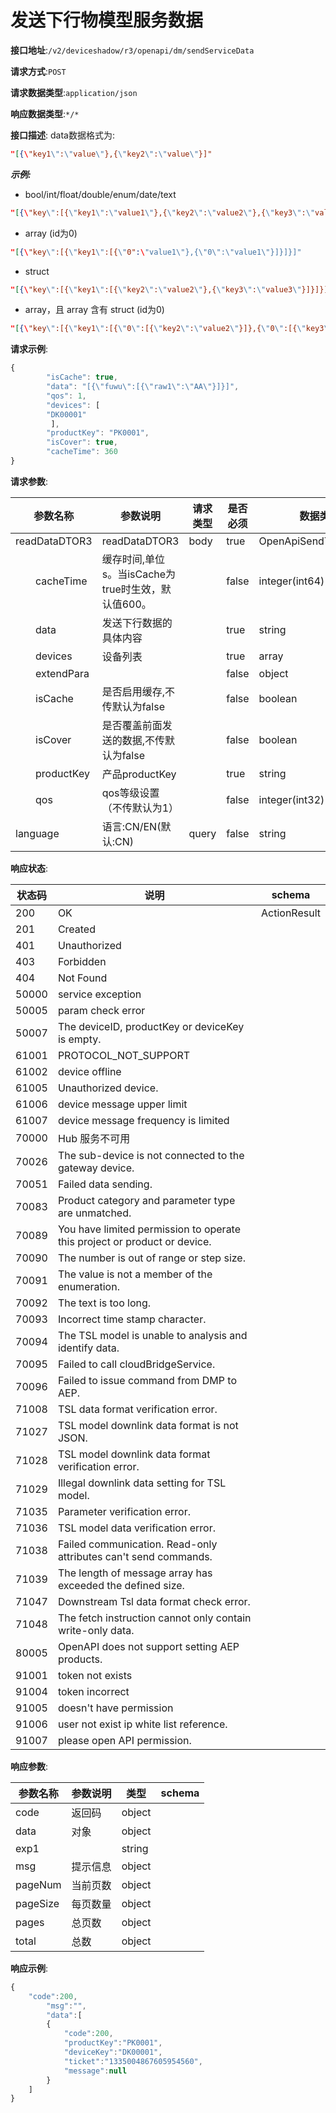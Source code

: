 # 发送下行物模型服务数据


**接口地址**:`/v2/deviceshadow/r3/openapi/dm/sendServiceData`


**请求方式**:`POST`


**请求数据类型**:`application/json`


**响应数据类型**:`*/*`


**接口描述**:
data数据格式为:
```json
"[{\"key1\":\"value\"},{\"key2\":\"value\"}]"
```
***示例:***
- bool/int/float/double/enum/date/text
```json
"[{\"key\":[{\"key1\":\"value1\"},{\"key2\":\"value2\"},{\"key3\":\"value3\"}]}]"
```
- array (id为0)
```json
"[{\"key\":[{\"key1\":[{\"0":\"value1\"},{\"0\":\"value1\"}]}]}]"
```
- struct
```json
"[{\"key\":[{\"key1\":[{\"key2\":\"value2\"},{\"key3\":\"value3\"}]}]}]"
```
- array，且 array 含有 struct (id为0)
```json
"[{\"key\":[{\"key1\":[{\"0\":[{\"key2\":\"value2\"}]},{\"0\":[{\"key3\":\"value3\"}]}]}]}]"
```



**请求示例**:


```javascript
{
        "isCache": true,
        "data": "[{\"fuwu\":[{\"raw1\":\"AA\"}]}]",
        "qos": 1,
        "devices": [
        "DK00001"
         ],
        "productKey": "PK0001",
        "isCover": true,
        "cacheTime": 360
}
```


**请求参数**:


| 参数名称               | 参数说明                                           | 请求类型 | 是否必须 | 数据类型              | schema                |
| ---------------------- | -------------------------------------------------- | -------- | -------- | --------------------- | --------------------- |
| readDataDTOR3          | readDataDTOR3                                      | body     | true     | OpenApiSendTslDataDTO | OpenApiSendTslDataDTO |
| &emsp;&emsp;cacheTime  | 缓存时间,单位s。当isCache为true时生效，默认值600。 |          | false    | integer(int64)        |                       |
| &emsp;&emsp;data       | 发送下行数据的具体内容                             |          | true     | string                |                       |
| &emsp;&emsp;devices    | 设备列表                                           |          | true     | array                 | string                |
| &emsp;&emsp;extendPara |                                                    |          | false    | object                |                       |
| &emsp;&emsp;isCache    | 是否启用缓存,不传默认为false                       |          | false    | boolean               |                       |
| &emsp;&emsp;isCover    | 是否覆盖前面发送的数据,不传默认为false             |          | false    | boolean               |                       |
| &emsp;&emsp;productKey | 产品productKey                                     |          | true     | string                |                       |
| &emsp;&emsp;qos        | qos等级设置（不传默认为1）                         |          | false    | integer(int32)        |                       |
| language               | 语言:CN/EN(默认:CN)                                | query    | false    | string                |                       |


**响应状态**:


| 状态码 | 说明                                                         | schema       |
| ------ | ------------------------------------------------------------ | ------------ |
| 200    | OK                                                           | ActionResult |
| 201    | Created                                                      |              |
| 401    | Unauthorized                                                 |              |
| 403    | Forbidden                                                    |              |
| 404    | Not Found                                                    |              |
| 50000  | service exception                                            |              |
| 50005  | param check error                                            |              |
| 50007  | The deviceID, productKey or deviceKey is empty.              |              |
| 61001  | PROTOCOL_NOT_SUPPORT                                         |              |
| 61002  | device offline                                               |              |
| 61005  | Unauthorized device.                                         |              |
| 61006  | device message upper limit                                   |              |
| 61007  | device message frequency is limited                          |              |
| 70000  | Hub 服务不可用                                               |              |
| 70026  | The sub-device is not connected to the gateway device.       |              |
| 70051  | Failed data sending.                                         |              |
| 70083  | Product category and parameter type are unmatched.           |              |
| 70089  | You have limited permission to operate this project or product or device. |              |
| 70090  | The number is out of range or step size.                     |              |
| 70091  | The value is not a member of the enumeration.                |              |
| 70092  | The text is too long.                                        |              |
| 70093  | Incorrect time stamp character.                              |              |
| 70094  | The TSL model is unable to analysis and identify data.       |              |
| 70095  | Failed to call cloudBridgeService.                           |              |
| 70096  | Failed to issue command from DMP to AEP.                     |              |
| 71008  | TSL data format verification error.                          |              |
| 71027  | TSL model downlink data format is not JSON.                  |              |
| 71028  | TSL model downlink data format verification error.           |              |
| 71029  | Illegal downlink data setting for TSL model.                 |              |
| 71035  | Parameter verification error.                                |              |
| 71036  | TSL model data verification error.                           |              |
| 71038  | Failed communication. Read-only attributes can't send commands. |              |
| 71039  | The length of message array has exceeded the defined size.   |              |
| 71047  | Downstream Tsl data format check error.                      |              |
| 71048  | The fetch instruction cannot only contain write-only data.   |              |
| 80005  | OpenAPI does not support setting AEP products.               |              |
| 91001  | token not exists                                             |              |
| 91004  | token incorrect                                              |              |
| 91005  | doesn't have permission                                      |              |
| 91006  | user not exist ip white list reference.                      |              |
| 91007  | please open API permission.                                  |              |


**响应参数**:


| 参数名称 | 参数说明 | 类型   | schema |
| -------- | -------- | ------ | ------ |
| code     | 返回码   | object |        |
| data     | 对象     | object |        |
| exp1     |          | string |        |
| msg      | 提示信息 | object |        |
| pageNum  | 当前页数 | object |        |
| pageSize | 每页数量 | object |        |
| pages    | 总页数   | object |        |
| total    | 总数     | object |        |


**响应示例**:
```javascript
{
    "code":200,
        "msg":"",
        "data":[
        {
            "code":200,
            "productKey":"PK0001",
            "deviceKey":"DK00001",
            "ticket":"1335004867605954560",
            "message":null
        }
    ]
}
```
